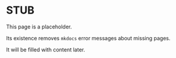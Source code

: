 
# STUB

This page is a placeholder.

Its existence removes `mkdocs` error messages about missing pages.

It will be filled with content later.

